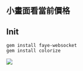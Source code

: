 ## 小畫面看當前價格

## Init
```
gem install faye-websocket
gem install colorize
```

![](https://i.imgur.com/317tG7s.png)
